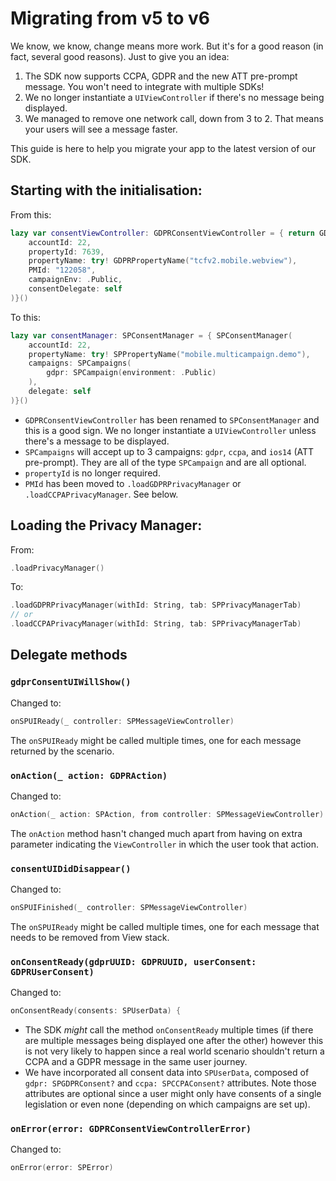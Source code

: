 # Migrating from v5 to v6
We know, we know, change means more work. But it's for a good reason (in fact, several good reasons). Just to give you an idea:

1. The SDK now supports CCPA, GDPR and the new ATT pre-prompt message. You won't need to integrate with multiple SDKs!
2. We no longer instantiate a `UIViewController` if there's no message being displayed.
3. We managed to remove one network call, down from 3 to 2. That means your users will see a message faster.

This guide is here to help you migrate your app to the latest version of our SDK.

## Starting with the initialisation:

From this:
```swift
lazy var consentViewController: GDPRConsentViewController = { return GDPRConsentViewController(
    accountId: 22,
    propertyId: 7639,
    propertyName: try! GDPRPropertyName("tcfv2.mobile.webview"),
    PMId: "122058",
    campaignEnv: .Public,
    consentDelegate: self
)}()
```
To this:
```swift
lazy var consentManager: SPConsentManager = { SPConsentManager(
    accountId: 22,
    propertyName: try! SPPropertyName("mobile.multicampaign.demo"),
    campaigns: SPCampaigns(
        gdpr: SPCampaign(environment: .Public)
    ),
    delegate: self
)}()
```

* `GDPRConsentViewController` has been renamed to `SPConsentManager` and this is a good sign. We no longer instantiate a `UIViewController` unless there's a message to be displayed.
* `SPCampaigns` will accept up to 3 campaigns: `gdpr`, `ccpa`, and `ios14` (ATT pre-prompt). They are all of the type `SPCampaign` and are all optional. 
* `propertyId` is no longer required.
* `PMId` has been moved to `.loadGDPRPrivacyManager` or `.loadCCPAPrivacyManager`. See below. 

## Loading the Privacy Manager:
From:
```swift
.loadPrivacyManager()
```
To:
```swift
.loadGDPRPrivacyManager(withId: String, tab: SPPrivacyManagerTab)
// or
.loadCCPAPrivacyManager(withId: String, tab: SPPrivacyManagerTab)
```

## Delegate methods

### `gdprConsentUIWillShow()`
Changed to:
```swift
onSPUIReady(_ controller: SPMessageViewController)
```
The `onSPUIReady` might be called multiple times, one for each message returned by the scenario.

### `onAction(_ action: GDPRAction)`
Changed to:
```swift
onAction(_ action: SPAction, from controller: SPMessageViewController)
```
The `onAction` method hasn't changed much apart from having on extra parameter indicating the `ViewController` in which the user took that action. 

### `consentUIDidDisappear()`
Changed to:
```swift
onSPUIFinished(_ controller: SPMessageViewController)
```
The `onSPUIReady` might be called multiple times, one for each message that needs to be removed from View stack.

### `onConsentReady(gdprUUID: GDPRUUID, userConsent: GDPRUserConsent)`
Changed to:
```swift
onConsentReady(consents: SPUserData) {
```
* The SDK _might_ call the method `onConsentReady` multiple times (if there are multiple messages being displayed one after the other) however this is not very likely to happen since a real world scenario shouldn't return a CCPA and a GDPR message in the same user journey. 
* We have incorporated all consent data into `SPUserData`, composed of `gdpr: SPGDPRConsent?` and `ccpa: SPCCPAConsent?` attributes. Note those attributes are optional since a user might only have consents of a single legislation or even none (depending on which campaigns are set up).

### `onError(error: GDPRConsentViewControllerError)`
Changed to:
```swift
onError(error: SPError)
```
